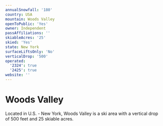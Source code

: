 ```yaml
---
annualSnowfall: '180'
country: USA
mountain: Woods Valley
openToPublic: 'Yes'
owner: Independent
passAffiliations: ''
skiableAcres: '25'
skied: 'Yes'
state: New York
surfaceLiftsOnly: 'No'
verticalDrop: '500'
operated:
  '2324': true
  '2425': true
website: ''
---
```



# Woods Valley

Located in U.S. - New York, Woods Valley is a ski area with a vertical drop of 500 feet and 25 skiable acres.
